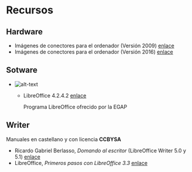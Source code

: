 # Recursos
## Hardware
+ Imágenes de conectores para el ordenador (Versión 2009) [enlace](http://orig00.deviantart.net/1ddc/f/2009/203/1/c/computer_hardware_poster_1_7_by_sonic840.png "Imágenes de conectores y puertos v1.7")
+ Imágenes de conectores para el ordenador (Versión 2016) [enlace](http://sonic840.deviantart.com/art/Computer-Hardware-Chart-2-0-587798335 "Imágenes de conectores y puertos v2.0")

## Sotware
+ ![alt-text](https://wiki.documentfoundation.org/images/5/58/LibreOffice_external_logo_100px.png "Logo LibreOffice")
  - LibreOffice 4.2.4.2 [enlace](http://egap.xunta.gal/temarios/temariosPorCategoria/13 "LibreOffice 4.2.4.2 EGAP")

    Programa LibreOffice ofrecido por la EGAP

## Writer
Manuales en castellano y con licencia __CCBYSA__
+ Ricardo Gabriel Berlasso, _Domando al escritor_ (LibreOffice Writer 5.0 y 5.1)
[enlace](https://elpinguinotolkiano.files.wordpress.com/2016/04/domandoalescritor-2016.pdf "Ricardo Gabriel Berlasso - Domando al escritor")
+ LibreOffice, _Primeros pasos con LibreOffice 3.3_
[enlace](https://wiki.documentfoundation.org/images/b/b9/0100GS3-PrimerosPasosConLibO.pdf "LibreOffice - Primeros pasos con LibreOffice 3.3")
